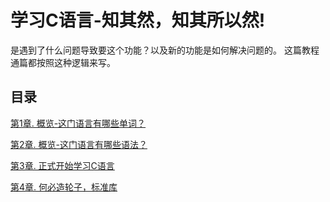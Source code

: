 # 学习C语言-知其然，知其所以然!

是遇到了什么问题导致要这个功能？以及新的功能是如何解决问题的。
这篇教程通篇都按照这种逻辑来写。

## 目录

[第1章. 概览-这门语言有哪些单词？](/chapter/c1.md) 

[第2章. 概览-这门语言有哪些语法？](/chapter/c2.md) 

[第3章. 正式开始学习C语言](/chapter/c3.md) 

[第4章. 何必造轮子，标准库](/chapter/c4.md)
